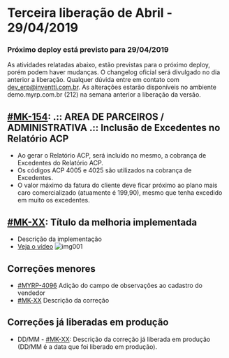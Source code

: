 # Terceira liberação de Abril - 29/04/2019


### Próximo deploy está previsto para 29/04/2019
As atividades relatadas abaixo, estão previstas para o próximo deploy, porém podem haver mudanças. O changelog oficial será divulgado no dia anterior a liberação. Qualquer dúvida entre em contato com dev_erp@inventti.com.br.
As alterações estarão disponíveis no ambiente demo.myrp.com.br (212) na semana anterior a liberação da versão.


## [#MK-154](https://devmyrp.atlassian.net/browse/MK-154): .:: AREA DE PARCEIROS / ADMINISTRATIVA .:: Inclusão de Excedentes no Relatório ACP
* Ao gerar o Relatório ACP, será incluído no mesmo, a cobrança de Excedentes do Relatório ACP.
* Os códigos ACP 4005 e 4025 são utilizados na cobrança de Excedentes.
* O valor máximo da fatura do cliente deve ficar próximo ao plano mais caro comercializado (atuamente é 199,90), mesmo que tenha excedido em muito os excedentes.


## [#MK-XX](https://devmyrp.atlassian.net/browse/MK-XX): Título da melhoria implementada
* Descrição da implementação
* [Veja o vídeo](http://recordit.co/2MyFCjFpdq)
![img001](https://i.imgur.com/XXXX.png)


## Correções menores
* [#MYRP-4096](https://devmyrp.atlassian.net/browse/MYRP-4096) Adição do campo de observações ao cadastro do vendedor
* [#MK-XX](https://devmyrp.atlassian.net/browse/MK-XX) Descrição da correção


## Correções já liberadas em produção
* DD/MM - [#MK-XX](https://devmyrp.atlassian.net/browse/MK-XX): Descrição da correção já liberada em produção (DD/MM é a data que foi liberado em produção).
